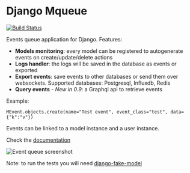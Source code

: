 # Django Mqueue

[![Build Status](https://travis-ci.org/synw/django-mqueue.svg?branch=master)](https://travis-ci.org/synw/django-mqueue)

Events queue application for Django. Features:

- **Models monitoring**: every model can be registered to autogenerate events on create/update/delete actions
- **Logs handler**: the logs will be saved in the database as events or exported
- **Export events**: save events to other databases or send them over websockets.
Supported databases: Postgresql, Influxdb, Redis
- **Query events** - *New in 0.9*: a Graphql api to retrieve events

Example:

   ```pyhton
   MEvent.objects.create(name="Test event", event_class="test", data={"k":"v"})
   ```

Events can be linked to a model instance and a user instance.

Check the [documentation](http://django-mqueue.readthedocs.org/en/latest/)

![Event queue screenshot](https://raw.github.com/synw/django-mqueue/master/docs/_static/events_list.png)

Note: to run the tests you will need [django-fake-model](https://github.com/erm0l0v/django-fake-model)
